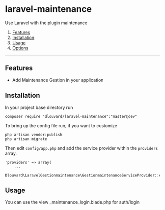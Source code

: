 # laravel-maintenance
Use Laravel with the plugin maintenance

1. [Features](#features)
2. [Installation](#installation)
3. [Usage](#usage)
4. [Options](#options)

----

<a id="features"></a>
## Features
- Add Maintenance Gestion in your application

<a id="installation"></a>
## Installation

In your project base directory run

	composer require "dlouvard/laravel-maintenance":"master@dev"
	
To bring up the config file run, if you want to customize

	php artisan vendor:publish
	php artisan migrate
	
Then edit `config/app.php` and add the service provider within the `providers` array.

	'providers' => array(
		...
		Dlouvard\LaravelGestionmaintenance\GestionmaintenanceServiceProvider::class,

<a id="usage"></a>
## Usage
You can use the view _maintenance_login.blade.php for auth/login





